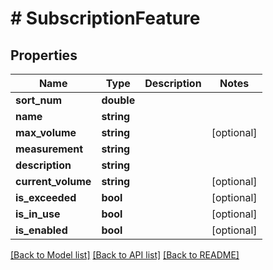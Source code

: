# # SubscriptionFeature

## Properties

Name | Type | Description | Notes
------------ | ------------- | ------------- | -------------
**sort_num** | **double** |  |
**name** | **string** |  |
**max_volume** | **string** |  | [optional]
**measurement** | **string** |  |
**description** | **string** |  |
**current_volume** | **string** |  | [optional]
**is_exceeded** | **bool** |  | [optional]
**is_in_use** | **bool** |  | [optional]
**is_enabled** | **bool** |  | [optional]

[[Back to Model list]](../../README.md#models) [[Back to API list]](../../README.md#endpoints) [[Back to README]](../../README.md)
